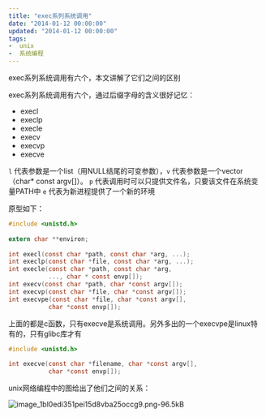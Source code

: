 ```yaml
---
title: "exec系列系统调用"
date: "2014-01-12 00:00:00"
updated: "2014-01-12 00:00:00"
tags:
-  unix
-  系统编程
---
```



exec系列系统调用有六个，本文讲解了它们之间的区别

[](/notename/ "archive 20140112")

exec系列系统调用有六个，通过后缀字母的含义很好记忆：

- execl
- execlp
- execle
- execv
- execvp
- execve

`l` 代表参数是一个list（用NULL结尾的可变参数），`v` 代表参数是一个vector（char* const argv[]）。
`p` 代表调用时可以只提供文件名，只要该文件在系统变量PATH中
`e` 代表为新进程提供了一个新的环境

原型如下：

```c
#include <unistd.h>
 
extern char **environ;
 
int execl(const char *path, const char *arg, ...);
int execlp(const char *file, const char *arg, ...);
int execle(const char *path, const char *arg,
           ..., char * const envp[]);
int execv(const char *path, char *const argv[]);
int execvp(const char *file, char *const argv[]);
int execvpe(const char *file, char *const argv[],
           char *const envp[]);

```

上面的都是c函数，只有execve是系统调用。另外多出的一个execvpe是linux特有的，只有glibc库才有

```c
#include <unistd.h>
 
int execve(const char *filename, char *const argv[],
           char *const envp[]);
```

unix网络编程中的图给出了他们之间的关系：

![image_1bl0edi351pei15d8vba25occg9.png-96.5kB][1]

  [1]: http://static.zybuluo.com/zwh8800/3smuv4z4no4ddywavs5iegoq/image_1bl0edi351pei15d8vba25occg9.png
